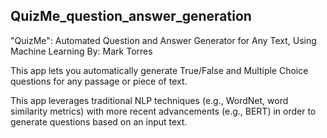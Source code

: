 ## QuizMe_question_answer_generation
"QuizMe": Automated Question and Answer Generator for Any Text, Using Machine Learning
By: Mark Torres

This app lets you automatically generate True/False and Multiple Choice questions for any passage or piece of text.

This app leverages traditional NLP techniques (e.g., WordNet, word similarity metrics) with more recent advancements (e.g., BERT) in order to generate questions based on an input text. 

